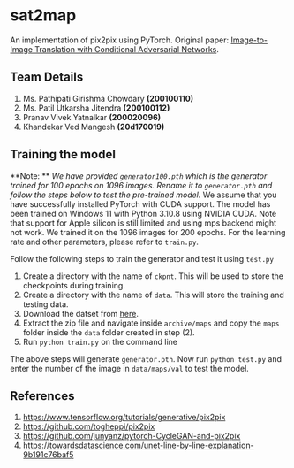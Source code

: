 # sat2map
An implementation of pix2pix using PyTorch.
Original paper: [Image-to-Image Translation with Conditional Adversarial Networks](https://arxiv.org/pdf/1611.07004.pdf).

## Team Details
1. Ms. Pathipati Girishma Chowdary **(200100110)**
2. Ms. Patil Utkarsha Jitendra **(200100112)**
3. Pranav Vivek Yatnalkar **(200020096)**
4. Khandekar Ved Mangesh **(20d170019)**

## Training the model
**Note: ** *We have provided `generator100.pth` which is the generator trained for 100 epochs on 1096 images. Rename it to `generator.pth` and follow the steps below to test the pre-trained model.*
We assume that you have successfully installed PyTorch with CUDA support.
The model has been trained on Windows 11 with Python 3.10.8 using NVIDIA CUDA.
Note that support for Apple silicon is still limited and using mps backend might not work.
We trained it on the 1096 images for 200 epochs. For the learning rate and other parameters, please refer to `train.py`.

Follow the following steps to train the generator and test it using `test.py`
1. Create a directory with the name of `ckpnt`. This will be used to store the checkpoints during training.
2. Create a directory with the name of `data`. This will store the training and testing data.
3. Download the datset from [here](https://www.kaggle.com/datasets/vikramtiwari/pix2pix-dataset).
4. Extract the zip file and navigate inside `archive/maps` and copy the `maps` folder inside the `data` folder created in step (2).
5. Run `python train.py` on the command line

The above steps will generate `generator.pth`.
Now run `python test.py` and enter the number of the image in `data/maps/val` to test the model.

## References
1. https://www.tensorflow.org/tutorials/generative/pix2pix
2. https://github.com/togheppi/pix2pix
3. https://github.com/junyanz/pytorch-CycleGAN-and-pix2pix
4. https://towardsdatascience.com/unet-line-by-line-explanation-9b191c76baf5